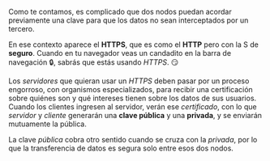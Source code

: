 Como te contamos, es complicado que dos nodos puedan acordar previamente una clave para que los datos no sean interceptados por un tercero.

En ese contexto aparece el **HTTPS**, que es como el **HTTP** pero con la S de **seguro**. Cuando en tu navegador veas un candadito en la barra de navegación :lock:, sabrás que estás usando _HTTPS_. :smirk:

Los _servidores_ que quieran usar un _HTTPS_ deben pasar por un proceso engorroso, con organismos especializados, para recibir una certificación sobre quiénes son y qué intereses tienen sobre los datos de sus usuarios. Cuando los clientes ingresen al servidor, verán ese _certificado_, con lo que _servidor_ y _cliente_ generarán una **clave pública** y una **privada**, y se enviarán mutuamente la pública.

La clave _pública_ cobra otro sentido cuando se cruza con la _privada_, por lo que la transferencia de datos es segura solo entre esos dos nodos.
